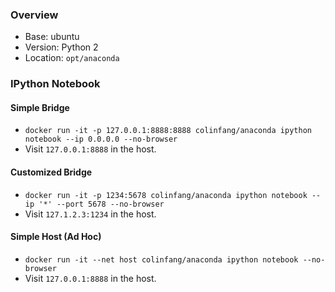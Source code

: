 ### Overview

* Base: ubuntu
* Version: Python 2
* Location: `opt/anaconda`

### IPython Notebook

#### Simple Bridge

* `docker run -it -p 127.0.0.1:8888:8888 colinfang/anaconda ipython notebook --ip 0.0.0.0 --no-browser`
* Visit `127.0.0.1:8888` in the host.

#### Customized Bridge

* `docker run -it -p 1234:5678 colinfang/anaconda ipython notebook --ip '*' --port 5678 --no-browser`
* Visit `127.1.2.3:1234` in the host.

#### Simple Host (Ad Hoc)

* `docker run -it --net host colinfang/anaconda ipython notebook --no-browser`
* Visit `127.0.0.1:8888` in the host.